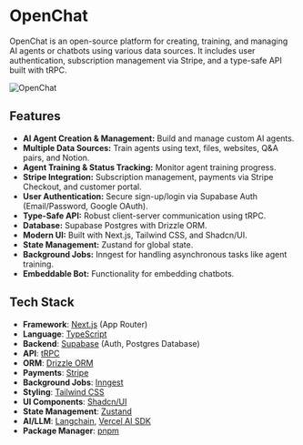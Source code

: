 # OpenChat

OpenChat is an open-source platform for creating, training, and managing AI agents or chatbots using various data sources. It includes user authentication, subscription management via Stripe, and a type-safe API built with tRPC.

![OpenChat](https://openchatsbase.vercel.app/)

## Features

- **AI Agent Creation & Management:** Build and manage custom AI agents.
- **Multiple Data Sources:** Train agents using text, files, websites, Q&A pairs, and Notion.
- **Agent Training & Status Tracking:** Monitor agent training progress.
- **Stripe Integration:** Subscription management, payments via Stripe Checkout, and customer portal.
- **User Authentication:** Secure sign-up/login via Supabase Auth (Email/Password, Google OAuth).
- **Type-Safe API:** Robust client-server communication using tRPC.
- **Database:** Supabase Postgres with Drizzle ORM.
- **Modern UI:** Built with Next.js, Tailwind CSS, and Shadcn/UI.
- **State Management:** Zustand for global state.
- **Background Jobs:** Inngest for handling asynchronous tasks like agent training.
- **Embeddable Bot:** Functionality for embedding chatbots.

## Tech Stack

- **Framework**: [Next.js](https://nextjs.org/) (App Router)
- **Language**: [TypeScript](https://www.typescriptlang.org/)
- **Backend**: [Supabase](https://supabase.com/) (Auth, Postgres Database)
- **API**: [tRPC](https://trpc.io/)
- **ORM**: [Drizzle ORM](https://orm.drizzle.team/)
- **Payments**: [Stripe](https://stripe.com/)
- **Background Jobs**: [Inngest](https://www.inngest.com/)
- **Styling**: [Tailwind CSS](https://tailwindcss.com/)
- **UI Components**: [Shadcn/UI](https://ui.shadcn.com/)
- **State Management**: [Zustand](https://zustand-demo.pmnd.rs/)
- **AI/LLM**: [Langchain](https://js.langchain.com/), [Vercel AI SDK](https://sdk.vercel.ai/)
- **Package Manager**: [pnpm](https://pnpm.io/)
